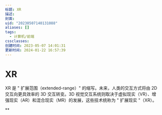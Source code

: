 ```yaml
---
标题: XR
描述:
封面:
uid: "20230507140131088"
aliases: []
tags:
  - 计算机/前端
cssclasses:
创建时间: 2023-05-07 14:01:31
更新时间: 2024-01-22 16:57:39
---
```


# XR

XR 是 " 扩展范围（extended-range）" 的缩写。未来，人类的交互方式将由 2D 交互向更具效率的 3D 交互转变。3D 视觉交互系统则取决于虚拟现实（VR）、增强现实（AR）和混合现实（MR）的发展，这些技术统称为 " 扩展现实 "（XR）。

**
